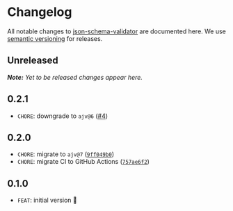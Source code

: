 # Changelog

All notable changes to [json-schema-validator](https://github.com/bpmn-io/json-schema-validator) are documented here. We use [semantic versioning](http://semver.org/) for releases.

## Unreleased

___Note:__ Yet to be released changes appear here._

## 0.2.1

* `CHORE`: downgrade to `ajv@6` ([#4](https://github.com/bpmn-io/json-schema-validator/pull/4))

## 0.2.0

* `CHORE`: migrate to `ajv@7` ([`9ff049b0`](https://github.com/bpmn-io/json-schema-validator/commit/9ff049b0b5f10d78ca89028c3338cff0df4689de))
* `CHORE`: migrate CI to GitHub Actions ([`757ae6f2`](https://github.com/bpmn-io/json-schema-validator/commit/757ae6f2e041e27f23736328d6a615e58ec40d8a))

## 0.1.0

* `FEAT`: initial version :tada: